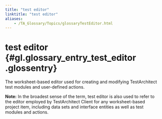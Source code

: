 ```yaml
--- 
title: "test editor"
linktitle: "test editor"
aliases: 
    - /TA_Glossary/Topics/glossaryTestEditor.html
---
```

# test editor {#gl.glossary_entry_test_editor .glossentry}

The worksheet-based editor used for creating and modifying TestArchitect test modules and user-defined actions.

**Note:** In the broadest sense of the term, test editor is also used to refer to the editor employed by TestArchitect Client for any worksheet-based project item, including data sets and interface entities as well as test modules and actions.

